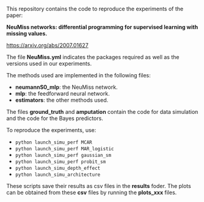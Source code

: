 This repository contains the code to reproduce the experiments of the paper:

__NeuMiss networks: differential programming for supervised learning with missing values.__

https://arxiv.org/abs/2007.01627

The file **NeuMiss.yml** indicates the packages required as well as the
versions used in our experiments.

The methods used are implemented in the following files:
 * **neumannS0_mlp**: the NeuMiss network.
 * **mlp**: the feedforward neural network.
 * **estimators**: the other methods used.

 The files **ground_truth** and **amputation** contain the code for data
 simulation and the code for the Bayes predictors.

 To reproduce the experiments, use:
  * `python launch_simu_perf MCAR`
  * `python launch_simu_perf MAR_logistic`
  * `python launch_simu_perf gaussian_sm`
  * `python launch_simu_perf probit_sm`
  * `python launch_simu_depth_effect`
  * `python launch_simu_architecture`

These scripts save their results as csv files in the **results** foder. The
plots can be obtained from these **csv** files by running the **plots_xxx**
files.
